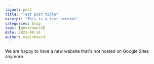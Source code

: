 ```yaml
---
layout: post
title: "Test post title"
excerpt: "This is a test excerpt"
categories: blog
tags: [governance]
date: 2021-09-24
author: magicboard
---
```


We are happy to have a new website that's not hosted on Google Sites anymore.
